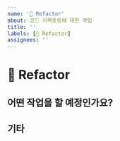 ```yaml
---
name: '🔨 Refactor'
about: 코드 리팩토링에 대한 작업
title: ''
labels: [🔨 Refactor]
assignees: ''
---
```


# 🔨 Refactor

## 어떤 작업을 할 예정인가요?

## 기타
